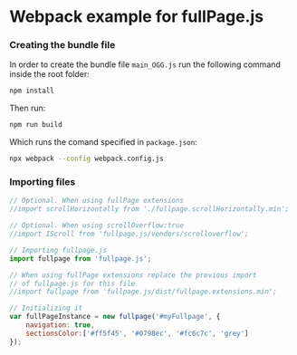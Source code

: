 # Webpack example for fullPage.js

### Creating the bundle file

In order to create the bundle file `main_OGG.js` run the following command inside the root folder:

```sh
npm install
```

Then run:
```sh
npm run build
```

Which runs the comand specified in `package.json`:

```sh
npx webpack --config webpack.config.js
```

### Importing files

```javascript
// Optional. When using fullPage extensions
//import scrollHorizontally from './fullpage.scrollHorizontally.min';

// Optional. When using scrollOverflow:true
//import IScroll from 'fullpage.js/vendors/scrolloverflow';

// Importing fullpage.js
import fullpage from 'fullpage.js';

// When using fullPage extensions replace the previous import
// of fullpage.js for this file
//import fullpage from 'fullpage.js/dist/fullpage.extensions.min';

// Initializing it
var fullPageInstance = new fullpage('#myFullpage', {
    navigation: true,
    sectionsColor:['#ff5f45', '#0798ec', '#fc6c7c', 'grey']
});
```
